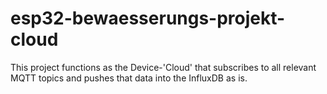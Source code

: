 # esp32-bewaesserungs-projekt-cloud
This project functions as the Device-'Cloud' that subscribes to all relevant MQTT topics and pushes that data into the InfluxDB as is.